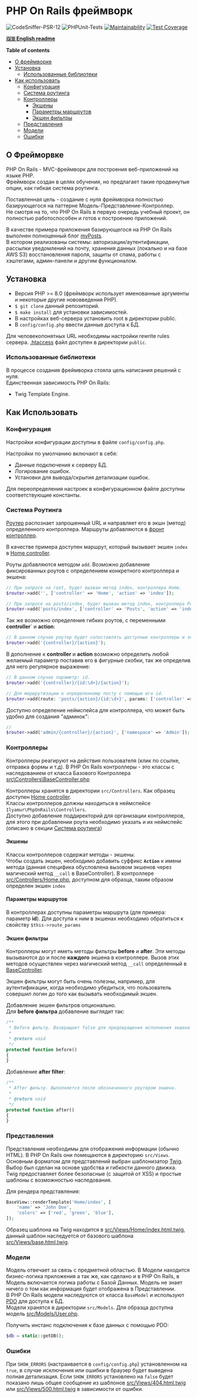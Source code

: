 # PHP On Rails фреймворк

![CodeSniffer-PSR-12](https://github.com/IlyaMur/php_on_rails_mvc/workflows/CodeSniffer-PSR-12/badge.svg)
![PHPUnit-Tests](https://github.com/IlyaMur/php_on_rails_mvc/workflows/PHPUnit-Tests/badge.svg)
[![Maintainability](https://api.codeclimate.com/v1/badges/673249eff3f090fe3f06/maintainability)](https://codeclimate.com/github/IlyaMur/php_on_rails_mvc/maintainability)
[![Test Coverage](https://api.codeclimate.com/v1/badges/673249eff3f090fe3f06/test_coverage)](https://codeclimate.com/github/IlyaMur/php_on_rails_mvc/test_coverage)

**[🇬🇧 English readme](https://github.com/IlyaMur/php_on_rails_mvc/blob/master/README.md)**

**Table of contents**
  - [О фреймворке](#о-фреймворке)
  - [Установка](#установка)
    - [Использованные библиотеки](#использованные-библиотеки)
  - [Как использовать](#как-использовать)
    - [Конфигурация](#конфигурация)
    - [Система роутинга](#система-роутинга)
    - [Контроллеры](#контроллеры)
      - [Экшены](#экшены)
      - [Параметры маршрутов](#параметры-маршрутов)
      - [Экшен фильтры](#экшен-фильтры)
    - [Представления](#представления)
    - [Модели](#модели)
    - [Ошибки](#ошибки)

## О Фрейморвке
PHP On Rails - MVC-фреймворк для построения веб-приложений на языке PHP.  
Фреймворк создан в целях обучения, но предлагает такие продвинутые опции, как гибкая система роутинга.

Поставленная цель - создание с нуля фреймворка полностью базирующегося на паттерне Модель-Представление-Контроллер.  
Не смотря на то, что PHP On Rails в первую очередь учебный проект, он полностью работоспособен и готов к построению приложений.

В качестве примера приложения базирующегося на PHP On Rails выполнен полноценный блог [myPosts](https://github.com/IlyaMur/myposts_app).   
В котором реализованы системы: авторизации/аутентификации, рассылки уведомлений на почту, хранения данных (локально и на базе AWS S3) восстановления пароля, защиты от спама, работы с хэштегами, админ-панели и другим функционалом.

## Установка
- Версия PHP >= 8.0 (фреймворк использует именованные аргументы и некоторые другие нововведения PHP).
- `$ git clone` данный репозиторий.
- `$ make install` для установки зависимостей.
- В настройках веб-сервера установить root в директории public. 
- В `config/config.php` ввести данные доступа к БД.

Для человекопонятных URL необходимы настройки rewrite rules сервера. [.htaccess](public/.htaccess) файл доступен в директории `public`.

### Использованные библиотеки
В процессе создания фреймворка стояла цель написания решений с нуля.  
Единственная зависимость PHP On Rails:
-  Twig Template Engine.

## Как Использовать

### Конфигурация
Настройки конфигурации доступны в файле `config/config.php`.

Настройки по умолчанию включают в себя:
- Данные подключения к серверу БД. 
- Логирование ошибок.
- Установки для вывода/скрытия детализации ошибок.

Для переопределения настроек в конфигурационном файле доступны соответствующие константы.

### Система Роутинга 

[Роутер](src/Service/Router.php) распознает запрошенный URL и направляет его в экшн (метод) определенного контроллера. Маршруты добавляются в [фронт контроллер](public/index.php). 

В качестве примера доступен маршрут, который вызывает экшен `index` в [Home controller](src/Controllers/Home.php).

Роуты добавляются методом `add`. Возможно добавление фиксированных роутов с определением конкретного контроллера и экшена: 
```php
// При запросе на root, будет вызван метод index, контроллера Home. 
$router->add('', ['controller' => 'Home', 'action' => 'index']);

// При запросе на posts/index, будет вызван метод index, контроллера Posts. 
$router->add('posts/index', ['controller' => 'Posts', 'action' => 'index']);
```

Так же возможно определение гибких роутов, с переменными **controller**` и **action**:
```php
// В данном случае роутер будет сопоставлять доступные контроллеры и экшены с указанными в запросе
$router->add('{controller}/{action}');
```

В дополнение к **controller** и **action** возможно определить любой желаемый параметр поставив его в фигурные скобки, так же определив для него регулярное выражение:
```php
// В данном случае параметр: id. 
$router->add('{controller}/{id:\d+}/{action}');

// Для маршрутизации к определенному посту с помощью его id. 
$router->add(route: 'posts/{action}/{id:\d+}', params: ['controller' => 'posts']);
```

Доступно определение неймспейса для контроллера, что может быть удобно для создания "админок":
```php
// 
$router->add('admin/{controller}/{action}', ['namespace' => 'Admin']);
```

### Контроллеры

Контроллеры реагируют на действия пользователя (клик по ссылке, отправка формы и т.д). В PHP On Rails контроллеры - это классы с наследованием от класса Базового Контроллера [src\Controllers\BaseController.php](src/Controllers/BaseController.php)

Контроллеры хранятся в директории `src/Controllers`. Как образец доступен [Home controller](src/Controllers/Home.php).  
Классы контроллеров должны находиться в неймспейсе `Ilyamur\PhpOnRails\Controllers`.  
Доступно добавление поддиректорий для организации контроллеров, для этого при добавлении роута необходимо указать и их неймспейс (описано в секции [Система роутинга](#система-роутинга))

#### Экшены
Классы контроллеров содержат методы - экшены.  
Чтобы создать экшен, необходимо добавить суффикс **`Action`** к имени метода (данная специфика обусловлена вызовом экшенов через магический метод `__call` в BaseController). В контроллере [src/Controllers/Home.php](src/Controllers/Home.php), доступном для образца, таким образом определен экшен `index`  

#### Параметры маршрутов

В контроллерах доступны параметры маршрута (для примера: параметр **id**). Для доступа к ним в экшенах необходимо обратиться к свойству `$this->route_params`

#### Экшен фильтры

Контроллеры могут иметь методы фильтры **before** и **after**. Эти методы вызываются до и после **каждого** экшена в контроллере. 
Вызов этих методов осуществлен через магический метод `__call` определенный в [BaseController](src/Controllers/BaseController.php).

Экшен фильтры могут быть очень полезны, например, для аутентификации, когда необходимо убедиться, что пользователь совершил логин до того как вызывать необходимый экшен.

Добавление экшен фильтров опционально.  
Для **before фильтра** добавление выглядит так:
```php
/**
 * Before фильтр. Возвращает false для предовращения исполнения экшена обозначенного роутером.
 *
 * @return void
 */
protected function before()
{
}
```

Добавление **after filter**:

```php
/**
 * After фильтр. Выполняется после обозначенного роутером экшена.
 *
 * @return void
 */
protected function after()
{
}
```

### Представления

Представления необходимы для отображения информации (обычно HTML). В PHP On Rails они помещаются в директорию `src/Views`.  
Основным форматом для представлений выбран шаблонизатор [Twig](https://twig.symfony.com/). Выбор был сделан на основе удобства и гибкости данного движка.  
Twig предоставляет более безопасные (с защитой от XSS) и простые шаблоны с возможностью наследования.  

Для рендера представления:

```php
BaseView::renderTemplate('Home/index', [
    'name' => 'John Doe',
    'colors' => ['red', 'green', 'blue'],
]);
```

Образец шаблона на Twig находится в [src/Views/Home/index.html.twig](src/Views/Home/index.html.twig), данный шаблон наследуется от базового шаблона [src/Views/base.html.twig](src/Views/base.html.twig).

### Модели

Модель отвечает за связь с предметной областью. В Модели находится бизнес-логика приложения а так же, как сделано и в PHP On Rails, в Модель включается логика работы с Базой Данных. Модель не знает ничего о том как информация будет отображена в Представлении.  
В PHP On Rails модели наследуются от класса `BaseModel` и используют [PDO](http://php.net/manual/ru/book.pdo.php) для доступа к БД.  
Модели хранятся в директории `src/Models`. Для образца доступна модель [src/Models/User.php](src/Models/User.php).

Получить инстанс подключения к базе данных с помощью PDO:
```php
$db = static::getDB();
```

### Ошибки

При `SHOW_ERRORS` (настраивается в `config/config.php`) установленном на `true`, в случае исключения или ошибки в браузер будет выведена полная детализация. Если `SHOW_ERRORS` установлено на  `false` будет показано лишь общее сообщение из шаблонов [src/Views/404.html.twig](src/Views/404.html.twig) или [src/Views/500.html.twig](src/Views/500.html.twig) в зависимости от ошибки.
